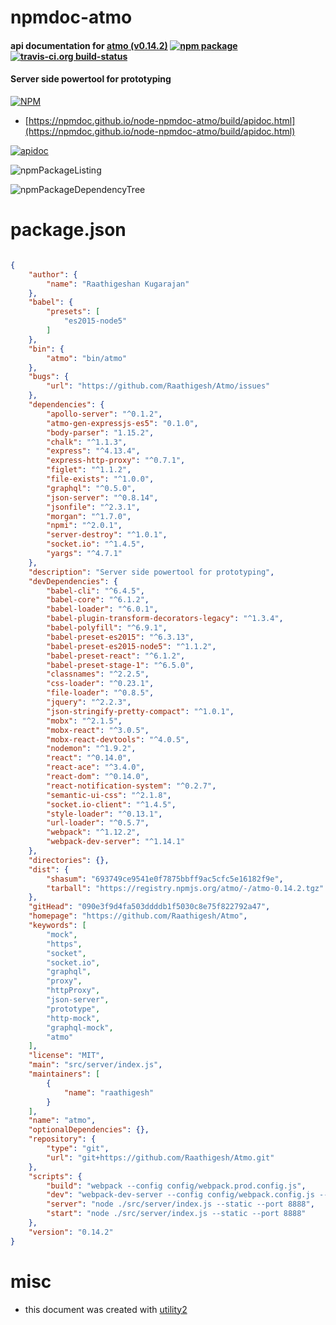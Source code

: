 # npmdoc-atmo

#### api documentation for  [atmo (v0.14.2)](https://github.com/Raathigesh/Atmo)  [![npm package](https://img.shields.io/npm/v/npmdoc-atmo.svg?style=flat-square)](https://www.npmjs.org/package/npmdoc-atmo) [![travis-ci.org build-status](https://api.travis-ci.org/npmdoc/node-npmdoc-atmo.svg)](https://travis-ci.org/npmdoc/node-npmdoc-atmo)

#### Server side powertool for prototyping

[![NPM](https://nodei.co/npm/atmo.png?downloads=true&downloadRank=true&stars=true)](https://www.npmjs.com/package/atmo)

- [https://npmdoc.github.io/node-npmdoc-atmo/build/apidoc.html](https://npmdoc.github.io/node-npmdoc-atmo/build/apidoc.html)

[![apidoc](https://npmdoc.github.io/node-npmdoc-atmo/build/screenCapture.buildCi.browser.%252Ftmp%252Fbuild%252Fapidoc.html.png)](https://npmdoc.github.io/node-npmdoc-atmo/build/apidoc.html)

![npmPackageListing](https://npmdoc.github.io/node-npmdoc-atmo/build/screenCapture.npmPackageListing.svg)

![npmPackageDependencyTree](https://npmdoc.github.io/node-npmdoc-atmo/build/screenCapture.npmPackageDependencyTree.svg)



# package.json

```json

{
    "author": {
        "name": "Raathigeshan Kugarajan"
    },
    "babel": {
        "presets": [
            "es2015-node5"
        ]
    },
    "bin": {
        "atmo": "bin/atmo"
    },
    "bugs": {
        "url": "https://github.com/Raathigesh/Atmo/issues"
    },
    "dependencies": {
        "apollo-server": "^0.1.2",
        "atmo-gen-expressjs-es5": "0.1.0",
        "body-parser": "1.15.2",
        "chalk": "^1.1.3",
        "express": "^4.13.4",
        "express-http-proxy": "^0.7.1",
        "figlet": "^1.1.2",
        "file-exists": "^1.0.0",
        "graphql": "^0.5.0",
        "json-server": "^0.8.14",
        "jsonfile": "^2.3.1",
        "morgan": "^1.7.0",
        "npmi": "^2.0.1",
        "server-destroy": "^1.0.1",
        "socket.io": "^1.4.5",
        "yargs": "^4.7.1"
    },
    "description": "Server side powertool for prototyping",
    "devDependencies": {
        "babel-cli": "^6.4.5",
        "babel-core": "^6.1.2",
        "babel-loader": "^6.0.1",
        "babel-plugin-transform-decorators-legacy": "^1.3.4",
        "babel-polyfill": "^6.9.1",
        "babel-preset-es2015": "^6.3.13",
        "babel-preset-es2015-node5": "^1.1.2",
        "babel-preset-react": "^6.1.2",
        "babel-preset-stage-1": "^6.5.0",
        "classnames": "^2.2.5",
        "css-loader": "^0.23.1",
        "file-loader": "^0.8.5",
        "jquery": "^2.2.3",
        "json-stringify-pretty-compact": "^1.0.1",
        "mobx": "^2.1.5",
        "mobx-react": "^3.0.5",
        "mobx-react-devtools": "^4.0.5",
        "nodemon": "^1.9.2",
        "react": "^0.14.0",
        "react-ace": "^3.4.0",
        "react-dom": "^0.14.0",
        "react-notification-system": "^0.2.7",
        "semantic-ui-css": "^2.1.8",
        "socket.io-client": "^1.4.5",
        "style-loader": "^0.13.1",
        "url-loader": "^0.5.7",
        "webpack": "^1.12.2",
        "webpack-dev-server": "^1.14.1"
    },
    "directories": {},
    "dist": {
        "shasum": "693749ce9541e0f7875bbff9ac5cfc5e16182f9e",
        "tarball": "https://registry.npmjs.org/atmo/-/atmo-0.14.2.tgz"
    },
    "gitHead": "090e3f9d4fa503ddddb1f5030c8e75f822792a47",
    "homepage": "https://github.com/Raathigesh/Atmo",
    "keywords": [
        "mock",
        "https",
        "socket",
        "socket.io",
        "graphql",
        "proxy",
        "httpProxy",
        "json-server",
        "prototype",
        "http-mock",
        "graphql-mock",
        "atmo"
    ],
    "license": "MIT",
    "main": "src/server/index.js",
    "maintainers": [
        {
            "name": "raathigesh"
        }
    ],
    "name": "atmo",
    "optionalDependencies": {},
    "repository": {
        "type": "git",
        "url": "git+https://github.com/Raathigesh/Atmo.git"
    },
    "scripts": {
        "build": "webpack --config config/webpack.prod.config.js",
        "dev": "webpack-dev-server --config config/webpack.config.js --devtool eval --progress --colors --hot --content-base dist/",
        "server": "node ./src/server/index.js --static --port 8888",
        "start": "node ./src/server/index.js --static --port 8888"
    },
    "version": "0.14.2"
}
```



# misc
- this document was created with [utility2](https://github.com/kaizhu256/node-utility2)
